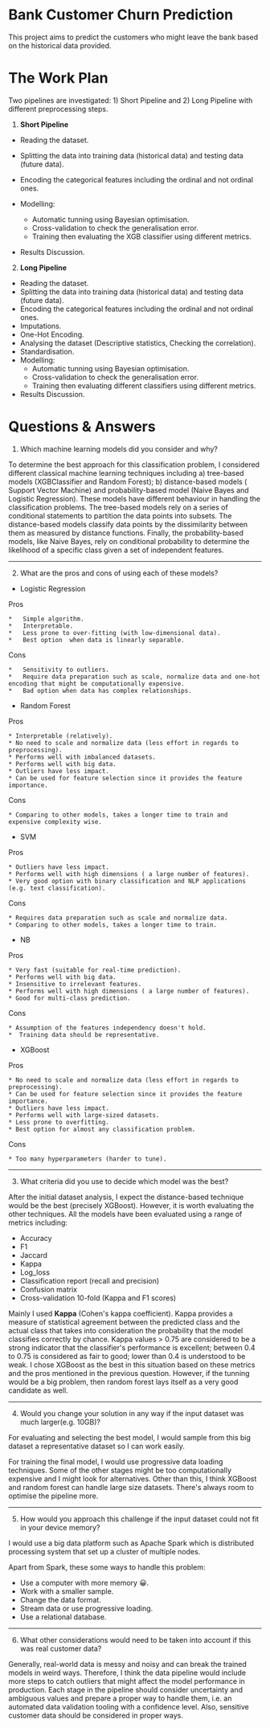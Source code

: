 # Bank Customer Churn Prediction

This project aims to predict the customers who might leave the bank based on the historical data provided.

# The Work Plan
Two pipelines are investigated: 1) Short Pipeline and 2) Long Pipeline with different preprocessing steps.


1.   **Short Pipeline**

   * Reading the dataset.
   * Splitting the data into training data (historical data) and testing data (future data).
   * Encoding the categorical features including the ordinal and not ordinal ones.
   * Modelling: 
      * Automatic tunning using Bayesian optimisation.
      * Cross-validation to check the generalisation error.
      * Training then evaluating the XGB classifier using different metrics. 

   * Results Discussion.

2.   **Long Pipeline** 

  * Reading the dataset.
  * Splitting the data into training data (historical data) and testing data (future data).
  * Encoding the categorical features including the ordinal and not ordinal ones.
  * Imputations.
  * One-Hot Encoding.
  * Analysing the dataset (Descriptive statistics, Checking the correlation).
  * Standardisation.
  * Modelling: 
      * Automatic tunning using Bayesian optimisation.
      * Cross-validation to check the generalisation error.
      * Training then evaluating different classifiers using different metrics. 
  * Results Discussion.

# Questions & Answers

1.   Which machine learning models did you consider and why?

To determine the best approach for this classification problem, I considered different classical machine learning techniques including a) tree-based models (XGBClassifier and Random Forest); b) distance-based models ( Support Vector Machine) and probability-based model (Naive Bayes and Logistic Regression). These models have different behaviour in handling the classification problems. The tree-based models rely on a series of conditional statements to partition the data points into subsets. The distance-based models classify data points by the dissimilarity between them as measured by distance functions. Finally, the probability-based models, like Naive Bayes, rely on conditional probability to determine the likelihood of a specific class given a set of independent features.

----------------------------

2.   What are the pros and cons of using each of these models?

*   Logistic Regression

Pros

    *   Simple algorithm.
    *   Interpretable.
    *   Less prone to over-fitting (with low-dimensional data).
    *   Best option  when data is linearly separable.

Cons

    *   Sensitivity to outliers.
    *   Require data preparation such as scale, normalize data and one-hot encoding that might be computationally expensive.
    *   Bad option when data has complex relationships.


*   Random Forest

Pros

    * Interpretable (relatively).
    * No need to scale and normalize data (less effort in regards to preprocessing).
    * Performs well with imbalanced datasets.
    * Performs well with big data.
    * Outliers have less impact.
    * Can be used for feature selection since it provides the feature importance.

Cons

    * Comparing to other models, takes a longer time to train and expensive complexity wise.

*   SVM

Pros

    * Outliers have less impact.
    * Performs well with high dimensions ( a large number of features).
    * Very good option with binary classification and NLP applications (e.g. text classification).

Cons

    * Requires data preparation such as scale and normalize data.
    * Comparing to other models, takes a longer time to train.

*   NB

Pros

    * Very fast (suitable for real-time prediction).
    * Performs well with big data.
    * Insensitive to irrelevant features.
    * Performs well with high dimensions ( a large number of features).
    * Good for multi-class prediction.

Cons 

    * Assumption of the features independency doesn't hold.
    *  Training data should be representative.

* XGBoost

Pros

    * No need to scale and normalize data (less effort in regards to preprocessing).
    * Can be used for feature selection since it provides the feature importance.
    * Outliers have less impact.
    * Performs well with large-sized datasets.
    * Less prone to overfitting.
    * Best option for almost any classification problem.

Cons

    * Too many hyperparameters (harder to tune).



-----------------------------

3. What criteria did you use to decide which model was the best?

After the initial dataset analysis, I expect the distance-based technique would be the best (precisely XGBoost). However, it is worth evaluating the other techniques. All the models have been evaluated using a range of metrics including:

  * Accuracy
  * F1
  * Jaccard
  * Kappa
  * Log_loss
  * Classification report (recall and precision)
  * Confusion matrix
  * Cross-validation 10-fold (Kappa and F1 scores)

Mainly I used **Kappa** (Cohen's kappa coefficient). Kappa provides a measure of statistical agreement between the predicted class and the actual class that takes into consideration the probability that the model classifies correctly by chance. Kappa values > 0.75 are considered to be a strong indicator that the classifier's performance is excellent; between 0.4 to 0.75 is considered as fair to good; lower than 0.4 is understood to be weak. I chose XGBoost as the best in this situation based on these metrics and the pros mentioned in the previous question. However, if the tunning would be a big problem, then random forest lays itself as a very good candidate as well. 

-----------------------------
4. Would you change your solution in any way if the input dataset was much larger(e.g. 10GB)?

For evaluating and selecting the best model, I would sample from this big dataset a representative dataset so I can work easily. 

For training the final model, I would use progressive data loading techniques. Some of the other stages might be too computationally expensive and I might look for alternatives. Other than this, I think XGBoost and random forest can handle large size datasets. There's always room to optimise the pipeline more.

-----------------------------
5. How would you approach this challenge if the input dataset could not fit in your device memory?

I would use a big data platform such as Apache Spark which is distributed processing system that set up a cluster of multiple nodes.

Apart from Spark, these some ways to handle this problem:

  * Use a computer with more memory :grinning:.
  * Work with a smaller sample.
  * Change the data format.
  * Stream data or use progressive loading.
  * Use a relational database.

-----------------------------
6. What other considerations would need to be taken into account if this was real customer data?

Generally, real-world data is messy and noisy and can break the trained models in weird ways.  Therefore, I think the data pipeline would include more steps to catch outliers that might affect the model performance in production.
Each stage in the pipeline should consider uncertainty and ambiguous values and prepare a proper way to handle them, i.e. an automated data validation tooling with a confidence level. Also, sensitive customer data should be considered in proper ways.







